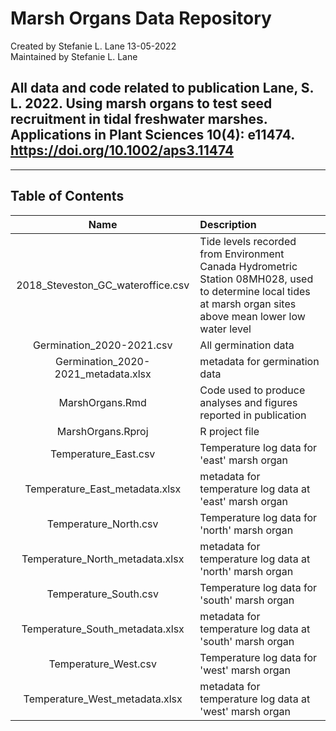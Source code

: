 # Marsh Organs Data Repository
Created by Stefanie L. Lane 13-05-2022  
Maintained by Stefanie L. Lane

## All data and code related to publication  Lane, S. L. 2022. Using marsh organs to test seed recruitment in tidal freshwater marshes. Applications in Plant Sciences 10(4): e11474. https://doi.org/10.1002/aps3.11474

*** 

## Table of Contents

|  Name | Description | 
| :---: | :--- |
|  2018_Steveston_GC_wateroffice.csv |Tide levels recorded from Environment Canada Hydrometric Station 08MH028, used to determine local tides at marsh organ sites above mean lower low water level | 
|  Germination_2020-2021.csv | All germination data | 
|  Germination_2020-2021_metadata.xlsx | metadata for germination data | 
| MarshOrgans.Rmd | Code used to produce analyses and figures reported in publication |
| MarshOrgans.Rproj | R project file |
| Temperature_East.csv | Temperature log data for 'east' marsh organ|
| Temperature_East_metadata.xlsx | metadata for temperature log data at 'east' marsh organ |
| Temperature_North.csv | Temperature log data for 'north' marsh organ|
| Temperature_North_metadata.xlsx | metadata for temperature log data at 'north' marsh organ |
| Temperature_South.csv | Temperature log data for 'south' marsh organ|
| Temperature_South_metadata.xlsx | metadata for temperature log data at 'south' marsh organ |
| Temperature_West.csv | Temperature log data for 'west' marsh organ|
| Temperature_West_metadata.xlsx | metadata for temperature log data at 'west' marsh organ |
